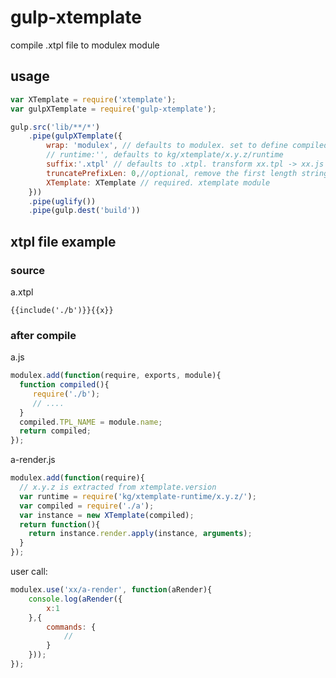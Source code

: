 # gulp-xtemplate

compile .xtpl file to modulex module


## usage

```javascript
var XTemplate = require('xtemplate');
var gulpXTemplate = require('gulp-xtemplate');

gulp.src('lib/**/*')
    .pipe(gulpXTemplate({
        wrap: 'modulex', // defaults to modulex. set to define compiled to define() or kissy to KISSY.add
        // runtime:'', defaults to kg/xtemplate/x.y.z/runtime
        suffix:'.xtpl' // defaults to .xtpl. transform xx.tpl -> xx.js
        truncatePrefixLen: 0,//optional, remove the first length string of file path from generate code
        XTemplate: XTemplate // required. xtemplate module
    }))
    .pipe(uglify())
    .pipe(gulp.dest('build'))
```

## xtpl file example

### source

a.xtpl
```
{{include('./b')}}{{x}}
```

### after compile

a.js

```javascript
modulex.add(function(require, exports, module){
  function compiled(){
     require('./b');
     // ....
  }
  compiled.TPL_NAME = module.name;
  return compiled;
});
```

a-render.js

```javascript
modulex.add(function(require){
  // x.y.z is extracted from xtemplate.version 
  var runtime = require('kg/xtemplate-runtime/x.y.z/');
  var compiled = require('./a');
  var instance = new XTemplate(compiled);
  return function(){
    return instance.render.apply(instance, arguments);
  }
});
```

user call:

```javascript
modulex.use('xx/a-render', function(aRender){
    console.log(aRender({
        x:1
    },{
        commands: {
            //
        }
    }));
});
```